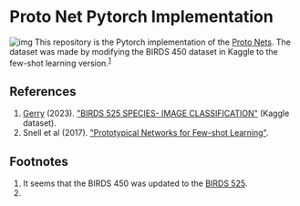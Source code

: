 # Proto Net Pytorch Implementation

![img](output.png)
This repository is the Pytorch implementation of the [Proto Nets](https://arxiv.org/abs/1703.05175). The dataset was made by modifying the BIRDS 450 dataset in Kaggle to the few-shot learning version.<sup>[1](#footnote-1)</sup> 



## References
1. [Gerry](https://www.kaggle.com/gpiosenka/datasets) (2023). ["BIRDS 525 SPECIES- IMAGE CLASSIFICATION"](https://www.kaggle.com/datasets/gpiosenka/100-bird-species) (Kaggle dataset).
2. Snell et al (2017). ["Prototypical Networks for Few-shot Learning"](https://arxiv.org/abs/1703.05175).

## Footnotes
1. <span id="footnote-1">It seems that the BIRDS 450 was updated to the [BIRDS 525](https://www.kaggle.com/datasets/gpiosenka/100-bird-species).</span>
2.


